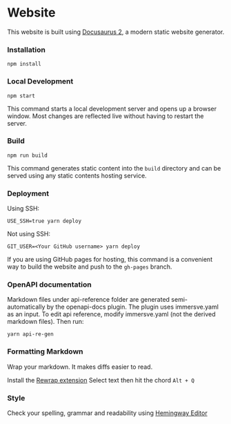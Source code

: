 # Website

This website is built using [Docusaurus 2](https://docusaurus.io/), a modern
static website generator.

### Installation

```shell
npm install
```

### Local Development

```shell
npm start
```

This command starts a local development server and opens up a browser window.
Most changes are reflected live without having to restart the server.

### Build

```shell
npm run build
```

This command generates static content into the `build` directory and can be
served using any static contents hosting service.

### Deployment

Using SSH:

```shell
USE_SSH=true yarn deploy
```

Not using SSH:

```shell
GIT_USER=<Your GitHub username> yarn deploy
```

If you are using GitHub pages for hosting, this command is a convenient way to
build the website and push to the `gh-pages` branch.

### OpenAPI documentation

Markdown files under api-reference folder are generated semi-automatically by
the openapi-docs plugin. The plugin uses immersve.yaml as an input. To edit api
reference, modify immersve.yaml (not the derived markdown files). Then run:

```shell
yarn api-re-gen
```

### Formatting Markdown

Wrap your markdown. It makes diffs easier to read.

Install the [Rewrap
extension](https://marketplace.visualstudio.com/items?itemName=stkb.rewrap)
Select text then hit the chord `Alt + Q`

### Style

Check your spelling, grammar and readability using [Hemingway
Editor](https://hemingwayapp.com/)
